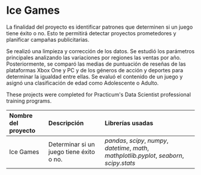 # Ice Games

La finalidad del proyecto es identificar patrones que determinen si un juego tiene éxito o no. Esto te permitirá detectar proyectos prometedores y planificar campañas publicitarias.

Se realizó una limpieza y corrección de los datos. Se estudió los parámetros principales analizando las variaciones por regiones las ventas por año. Posteriormente, se comparó las medias de puntuación de reseñas de las plataformas Xbox One y PC y de los géneros de acción y deportes para determinar la igualdad entre ellas. Se evaluó el contenido de un juego y asignó una clasificación de edad como Adolescente o Adulto.

These projects were completed for Practicum's Data Scientist professional training programs.

| Nombre del proyecto | Descripción | Librerías usadas| 
| :---------------------- | :---------------------- | :---------------------- |
| Ice Games | Determinar si un juego tiene éxito o no. | *pandas*, *scipy*, *numpy*, *datetime*, *math*, *mathplotlib.pyplot*, *seaborn*, *scipy.stats*|